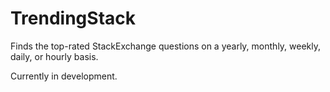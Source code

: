 # TrendingStack

Finds the top-rated StackExchange questions on a yearly, monthly, weekly, daily, or hourly basis.

Currently in development.
